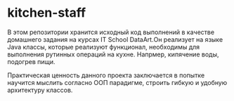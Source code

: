 kitchen-staff
=============
В этом репозитории хранится исходный код выполнений в качестве домашнего задания на курсах IT School 
DataArt.Он реализует на языке Java классы, которые реализуют функционал, необходимы для выполнения
рутинных операций на кухне. Напрмер, кипячение воды, подогрев пищи. 

Практическая ценность данного проекта заключается в попытке научится мыслить согласно ООП парадигме,
строить гибкую и удобную архитектуру классов.
